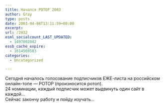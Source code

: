 ```yaml
---
title: Начался РОТОР`2003
author: Gray
type: posts
date: 2003-04-08T13:11:59+00:00
excerpt:
url: /2832
esml_socialcount_LAST_UPDATED:
  - 1497002042
essb_cache_expire:
  - 1614569583
categories:
  - Uncategorized

---
```








Сегодня началось голосование подписчиков ЕЖЕ-листа на российском онлайн-топе &#8212; РОТОР (произносится ротоп).  
24 номинации, каждый подписчик может выдвинуть один сайт в каждой&#8230;  
Сейчас закончу работу и пойду изучать&#8230;